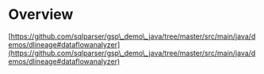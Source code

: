 # Overview

[https://github.com/sqlparser/gsp\_demo\_java/tree/master/src/main/java/demos/dlineage#dataflowanalyzer](https://github.com/sqlparser/gsp\_demo\_java/tree/master/src/main/java/demos/dlineage#dataflowanalyzer)
